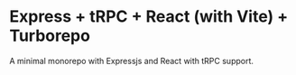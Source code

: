 # Express + tRPC + React (with Vite) + Turborepo

A minimal monorepo with Expressjs and React with tRPC support.